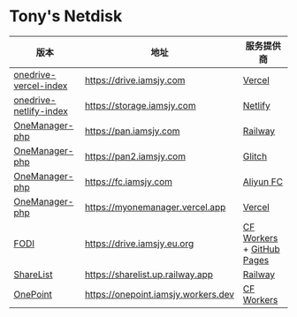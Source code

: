# Tony's Netdisk
| 版本  | 地址 | 服务提供商 |
|  ----  |  ----  |  ----  |
| [onedrive-vercel-index](https://github.com/spencerwooo/onedrive-vercel-index) | https://drive.iamsjy.com | [Vercel](https://vercel.com/) |
| [onedrive-netlify-index](https://github.com/hmsjy2017/onedrive-netlify-index) | https://storage.iamsjy.com | [Netlify](https://www.netlify.com/) |
| [OneManager-php](https://github.com/qkqpttgf/OneManager-php) | https://pan.iamsjy.com | [Railway](https://railway.app/) |
| [OneManager-php](https://github.com/qkqpttgf/OneManager-php) | https://pan2.iamsjy.com | [Glitch](https://glitch.com/) |
| [OneManager-php](https://github.com/qkqpttgf/OneManager-php) | https://fc.iamsjy.com | [Aliyun FC](https://www.aliyun.com/product/fc) |
| [OneManager-php](https://github.com/qkqpttgf/OneManager-php) | https://myonemanager.vercel.app |[Vercel](https://vercel.com/) |
| [FODI](https://github.com/vcheckzen/FODI) | https://drive.iamsjy.eu.org | [CF Workers](https://workers.cloudflare.com/) + [GitHub Pages](https://pages.github.com/) |
| [ShareList](https://github.com/reruin/sharelist) | https://sharelist.up.railway.app | [Railway](https://railway.app/)                              |
| [OnePoint](https://github.com/ukuq/onepoint) | https://onepoint.iamsjy.workers.dev | [CF Workers](https://workers.cloudflare.com/)                |
